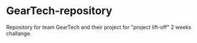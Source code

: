 # GearTech-repository
Repository for team GearTech and their project for "project lift-off" 2 weeks challange.
